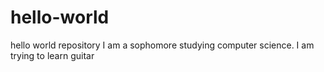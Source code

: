 # hello-world
hello world repository
I am a sophomore studying computer science.
I am trying to learn guitar
